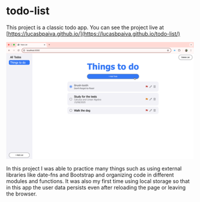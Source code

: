 # todo-list

This project is a classic todo app. You can see the project live at [https://lucasbpaiva.github.io/](https://lucasbpaiva.github.io/todo-list/)

![todo-list-demo](./images/todo-list-demo.png)

In this project I was able to practice many things such as using external libraries like date-fns and Bootstrap and organizing code in different modules and functions. It was also my first time using local storage so that in this app the user data persists even after reloading the page or leaving the browser.
